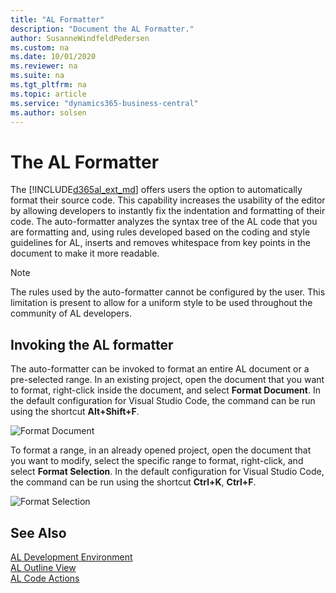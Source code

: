 ```yaml
---
title: "AL Formatter"
description: "Document the AL Formatter."
author: SusanneWindfeldPedersen
ms.custom: na
ms.date: 10/01/2020
ms.reviewer: na
ms.suite: na
ms.tgt_pltfrm: na
ms.topic: article
ms.service: "dynamics365-business-central"
ms.author: solsen
---
```


# The AL Formatter

The [!INCLUDE[d365al_ext_md](../includes/d365al_ext_md.md)] offers users the option to automatically format their source code. This capability increases the usability of the editor by allowing developers to instantly fix the indentation and formatting of their code. 
The auto-formatter analyzes the syntax tree of the AL code that you are formatting and, using rules developed based on the coding and style guidelines for AL, inserts and removes whitespace from key points in the document to make it more readable.

> [!NOTE]    
> The rules used by the auto-formatter cannot be configured by the user. This limitation is present to allow for a uniform style to be used throughout the community of AL developers.

## Invoking the AL formatter
The auto-formatter can be invoked to format an entire AL document or a pre-selected range. In an existing project, open the document that you want to format, right-click inside the document, and select **Format Document**. In the default configuration for Visual Studio Code, the command can be run using the shortcut **Alt+Shift+F**.

![Format Document](media/format-document.gif)  

To format a range, in an already opened project, open the document that you want to modify, select the specific range to format, right-click, and select **Format Selection**. In the default configuration for Visual Studio Code, the command can be run using the shortcut **Ctrl+K**, **Ctrl+F**.

![Format Selection](media/format-selection.gif)

## See Also

[AL Development Environment](devenv-reference-overview.md)  
[AL Outline View](devenv-al-outline-view.md)  
[AL Code Actions](devenv-code-actions.md)  

